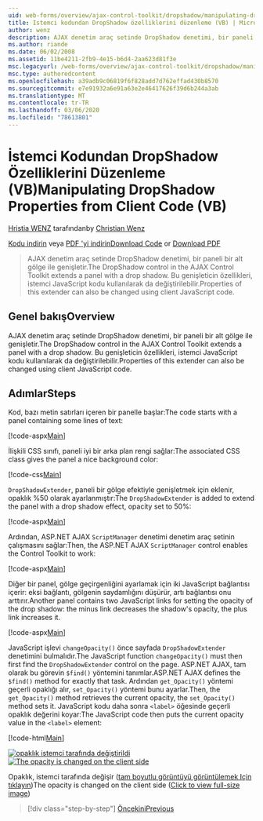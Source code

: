 ```yaml
---
uid: web-forms/overview/ajax-control-toolkit/dropshadow/manipulating-dropshadow-properties-from-client-code-vb
title: Istemci kodundan DropShadow özelliklerini düzenleme (VB) | Microsoft Docs
author: wenz
description: AJAX denetim araç setinde DropShadow denetimi, bir paneli bir alt gölge ile genişletir. Bu genişleticin özellikleri, istemci Javano kullanılarak da değiştirilebilir...
ms.author: riande
ms.date: 06/02/2008
ms.assetid: 11be4211-2fb9-4e15-b6d4-2aa623d81f3e
msc.legacyurl: /web-forms/overview/ajax-control-toolkit/dropshadow/manipulating-dropshadow-properties-from-client-code-vb
msc.type: authoredcontent
ms.openlocfilehash: a39adb9c06819f6f828add7d762effad430b8570
ms.sourcegitcommit: e7e91932a6e91a63e2e46417626f39d6b244a3ab
ms.translationtype: MT
ms.contentlocale: tr-TR
ms.lasthandoff: 03/06/2020
ms.locfileid: "78613801"
---
```

# <a name="manipulating-dropshadow-properties-from-client-code-vb"></a><span data-ttu-id="88c4a-104">İstemci Kodundan DropShadow Özelliklerini Düzenleme (VB)</span><span class="sxs-lookup"><span data-stu-id="88c4a-104">Manipulating DropShadow Properties from Client Code (VB)</span></span>

<span data-ttu-id="88c4a-105">[Hristia WENZ](https://github.com/wenz) tarafından</span><span class="sxs-lookup"><span data-stu-id="88c4a-105">by [Christian Wenz](https://github.com/wenz)</span></span>

<span data-ttu-id="88c4a-106">[Kodu indirin](https://download.microsoft.com/download/5/1/6/51652a81-500b-4f6b-88d3-617103e7941e/DropShadow2.vb.zip) veya [PDF 'yi indirin](https://download.microsoft.com/download/b/6/a/b6ae89ee-df69-4c87-9bfb-ad1eb2b23373/dropshadow2VB.pdf)</span><span class="sxs-lookup"><span data-stu-id="88c4a-106">[Download Code](https://download.microsoft.com/download/5/1/6/51652a81-500b-4f6b-88d3-617103e7941e/DropShadow2.vb.zip) or [Download PDF](https://download.microsoft.com/download/b/6/a/b6ae89ee-df69-4c87-9bfb-ad1eb2b23373/dropshadow2VB.pdf)</span></span>

> <span data-ttu-id="88c4a-107">AJAX denetim araç setinde DropShadow denetimi, bir paneli bir alt gölge ile genişletir.</span><span class="sxs-lookup"><span data-stu-id="88c4a-107">The DropShadow control in the AJAX Control Toolkit extends a panel with a drop shadow.</span></span> <span data-ttu-id="88c4a-108">Bu genişleticin özellikleri, istemci JavaScript kodu kullanılarak da değiştirilebilir.</span><span class="sxs-lookup"><span data-stu-id="88c4a-108">Properties of this extender can also be changed using client JavaScript code.</span></span>

## <a name="overview"></a><span data-ttu-id="88c4a-109">Genel bakış</span><span class="sxs-lookup"><span data-stu-id="88c4a-109">Overview</span></span>

<span data-ttu-id="88c4a-110">AJAX denetim araç setinde DropShadow denetimi, bir paneli bir alt gölge ile genişletir.</span><span class="sxs-lookup"><span data-stu-id="88c4a-110">The DropShadow control in the AJAX Control Toolkit extends a panel with a drop shadow.</span></span> <span data-ttu-id="88c4a-111">Bu genişleticin özellikleri, istemci JavaScript kodu kullanılarak da değiştirilebilir.</span><span class="sxs-lookup"><span data-stu-id="88c4a-111">Properties of this extender can also be changed using client JavaScript code.</span></span>

## <a name="steps"></a><span data-ttu-id="88c4a-112">Adımlar</span><span class="sxs-lookup"><span data-stu-id="88c4a-112">Steps</span></span>

<span data-ttu-id="88c4a-113">Kod, bazı metin satırları içeren bir panelle başlar:</span><span class="sxs-lookup"><span data-stu-id="88c4a-113">The code starts with a panel containing some lines of text:</span></span>

[!code-aspx[Main](manipulating-dropshadow-properties-from-client-code-vb/samples/sample1.aspx)]

<span data-ttu-id="88c4a-114">İlişkili CSS sınıfı, paneli iyi bir arka plan rengi sağlar:</span><span class="sxs-lookup"><span data-stu-id="88c4a-114">The associated CSS class gives the panel a nice background color:</span></span>

[!code-css[Main](manipulating-dropshadow-properties-from-client-code-vb/samples/sample2.css)]

<span data-ttu-id="88c4a-115">`DropShadowExtender`, paneli bir gölge efektiyle genişletmek için eklenir, opaklık %50 olarak ayarlanmıştır:</span><span class="sxs-lookup"><span data-stu-id="88c4a-115">The `DropShadowExtender` is added to extend the panel with a drop shadow effect, opacity set to 50%:</span></span>

[!code-aspx[Main](manipulating-dropshadow-properties-from-client-code-vb/samples/sample3.aspx)]

<span data-ttu-id="88c4a-116">Ardından, ASP.NET AJAX `ScriptManager` denetimi denetim araç setinin çalışmasını sağlar:</span><span class="sxs-lookup"><span data-stu-id="88c4a-116">Then, the ASP.NET AJAX `ScriptManager` control enables the Control Toolkit to work:</span></span>

[!code-aspx[Main](manipulating-dropshadow-properties-from-client-code-vb/samples/sample4.aspx)]

<span data-ttu-id="88c4a-117">Diğer bir panel, gölge geçirgenliğini ayarlamak için iki JavaScript bağlantısı içerir: eksi bağlantı, gölgenin saydamlığını düşürür, artı bağlantısı onu arttırır.</span><span class="sxs-lookup"><span data-stu-id="88c4a-117">Another panel contains two JavaScript links for setting the opacity of the drop shadow: the minus link decreases the shadow's opacity, the plus link increases it.</span></span>

[!code-aspx[Main](manipulating-dropshadow-properties-from-client-code-vb/samples/sample5.aspx)]

<span data-ttu-id="88c4a-118">JavaScript işlevi `changeOpacity()` önce sayfada `DropShadowExtender` denetimini bulmalıdır.</span><span class="sxs-lookup"><span data-stu-id="88c4a-118">The JavaScript function `changeOpacity()` must then first find the `DropShadowExtender` control on the page.</span></span> <span data-ttu-id="88c4a-119">ASP.NET AJAX, tam olarak bu görevin `$find()` yöntemini tanımlar.</span><span class="sxs-lookup"><span data-stu-id="88c4a-119">ASP.NET AJAX defines the `$find()` method for exactly that task.</span></span> <span data-ttu-id="88c4a-120">Ardından `get_Opacity()` yöntemi geçerli opaklığı alır, `set_Opacity()` yöntemi bunu ayarlar.</span><span class="sxs-lookup"><span data-stu-id="88c4a-120">Then, the `get_Opacity()` method retrieves the current opacity, the `set_Opacity()` method sets it.</span></span> <span data-ttu-id="88c4a-121">JavaScript kodu daha sonra `<label>` öğesinde geçerli opaklık değerini koyar:</span><span class="sxs-lookup"><span data-stu-id="88c4a-121">The JavaScript code then puts the current opacity value in the `<label>` element:</span></span>

[!code-html[Main](manipulating-dropshadow-properties-from-client-code-vb/samples/sample6.html)]

<span data-ttu-id="88c4a-122">[![opaklık istemci tarafında değiştirildi](manipulating-dropshadow-properties-from-client-code-vb/_static/image2.png)](manipulating-dropshadow-properties-from-client-code-vb/_static/image1.png)</span><span class="sxs-lookup"><span data-stu-id="88c4a-122">[![The opacity is changed on the client side](manipulating-dropshadow-properties-from-client-code-vb/_static/image2.png)](manipulating-dropshadow-properties-from-client-code-vb/_static/image1.png)</span></span>

<span data-ttu-id="88c4a-123">Opaklık, istemci tarafında değişir ([tam boyutlu görüntüyü görüntülemek Için tıklayın](manipulating-dropshadow-properties-from-client-code-vb/_static/image3.png))</span><span class="sxs-lookup"><span data-stu-id="88c4a-123">The opacity is changed on the client side ([Click to view full-size image](manipulating-dropshadow-properties-from-client-code-vb/_static/image3.png))</span></span>

> [!div class="step-by-step"]
> [<span data-ttu-id="88c4a-124">Öncekini</span><span class="sxs-lookup"><span data-stu-id="88c4a-124">Previous</span></span>](adjusting-the-z-index-of-a-dropshadow-vb.md)
